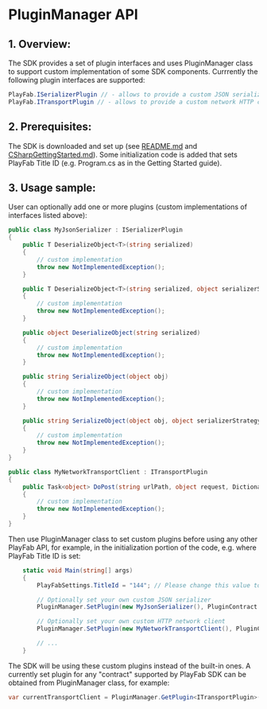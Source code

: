 # PluginManager API
## 1. Overview:
The SDK provides a set of plugin interfaces and uses PluginManager class to support custom implementation of some SDK components. Currrently the following plugin interfaces are supported:

```csharp
PlayFab.ISerializerPlugin // - allows to provide a custom JSON serializer
PlayFab.ITransportPlugin // - allows to provide a custom network HTTP client
```

## 2. Prerequisites:
The SDK is downloaded and set up (see [README.md](README.md) and [CSharpGettingStarted.md](CSharpGettingStarted.md)). Some initialization code is added that sets PlayFab Title ID (e.g. Program.cs as in the Getting Started guide).

## 3. Usage sample:
User can optionally add one or more plugins (custom implementations of interfaces listed above):
```csharp
public class MyJsonSerializer : ISerializerPlugin
{
    public T DeserializeObject<T>(string serialized)
    {
        // custom implementation
        throw new NotImplementedException();
    }

    public T DeserializeObject<T>(string serialized, object serializerStrategy)
    {
        // custom implementation
        throw new NotImplementedException();
    }

    public object DeserializeObject(string serialized)
    {
        // custom implementation
        throw new NotImplementedException();
    }

    public string SerializeObject(object obj)
    {
        // custom implementation
        throw new NotImplementedException();
    }

    public string SerializeObject(object obj, object serializerStrategy)
    {
        // custom implementation
        throw new NotImplementedException();
    }
}

public class MyNetworkTransportClient : ITransportPlugin
{
    public Task<object> DoPost(string urlPath, object request, Dictionary<string, string> headers)
    {
        // custom implementation
        throw new NotImplementedException();
    }
}
```

Then use PluginManager class to set custom plugins before using any other PlayFab API, for example, in the initialization portion of the code, e.g. where PlayFab Title ID is set:
```csharp
    static void Main(string[] args)
    {
        PlayFabSettings.TitleId = "144"; // Please change this value to your own titleId from PlayFab Game Manager

        // Optionally set your own custom JSON serializer
        PluginManager.SetPlugin(new MyJsonSerializer(), PluginContract.PlayFab_Serializer);

        // Optionally set your own custom HTTP network client
        PluginManager.SetPlugin(new MyNetworkTransportClient(), PluginContract.PlayFab_Transport);

        // ...
    }
```
The SDK will be using these custom plugins instead of the built-in ones. A currently set plugin for any "contract" supported by PlayFab SDK can be obtained from PluginManager class, for example:

```csharp
var currentTransportClient = PluginManager.GetPlugin<ITransportPlugin>(PluginContract.PlayFab_Transport);
```